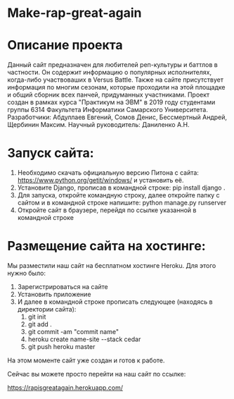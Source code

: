 # Make-rap-great-again

# Описание проекта
Данный сайт предназначен для любителей реп-культуры и баттлов в частности.
Он содержит информацию о популярных исполнителях, когда-либо участвоваших в Versus Battle.
Также на сайте присутствует информация по многим сезонам, которые проходили на этой площадке и общий сборник всех панчей, придуманных участниками.
Проект создан в рамках курса "Практикум на ЭВМ" в 2019 году студентами группы 6314 Факультета Информатики Самарского Университета.
Разработчики: Абдуллаев Евгений, Сомов Денис, Бессмертный Андрей, Щербинин Максим. 
Научный руководитель: Даниленко А.Н.

# Запуск сайта:
1) Необходимо скачать официальную версию Питона с сайта:  https://www.python.org/getit/windows/ и установить её.
2) Установите Django, прописав в командной строке: pip install django .
3) Для запуска, откройте командную строку, далее откройте папку с сайтом и в командной строке напишите: python manage.py runserver
4) Откройте сайт в браузере, перейдя по ссылке указанной в командной строке

# Размещение сайта на хостинге:
Мы разместили наш сайт на бесплатном хостинге Heroku. Для этого нужно было:
1) Зарегистрироваться на сайте 
2) Установить приложение
3) И далее в командной строке прописать следующее (находясь в директории сайта):
   1. git init
   2. git add .
   3. git commit -am "commit name"
   4. heroku create name-site --stack cedar
   5. git push heroku master

На этом моменте сайт уже создан и готов к работе.

Сейчас вы можете просто перейти на наш сайт по ссылке:

https://rapisgreatagain.herokuapp.com/
